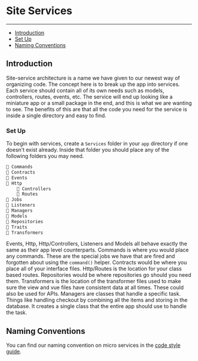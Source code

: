 # Site Services

---

- [Introduction](#introduction)
- [Set Up](#set-up)
- [Naming Conventions](#naming-conventions)
 
<a name="introduction"></a>
## Introduction

Site-service architecture is a name we have given to our newest way of organizing code.  The concept here is to break up 
the app into services.  Each service should contain all of its own needs such as models, controllers, routes, events, 
etc.  The service will end up looking like a miniature app or a small package in the end, and this is what we are wanting 
to see.  The benefits of this are that all the code you need for the service is inside a single directory and easy to 
find.

<a name="set-up"></a>
### Set Up

To begin with services, create a `Services` folder in your `app` directory if one doesn't exist already.  Inside that folder 
you should place any of the following folders you may need.

```bash
📁 Commands
📁 Contracts
📁 Events
📁 Http
    📁 Controllers
    📁 Routes
📁 Jobs
📁 Listeners
📁 Managers
📁 Models
📁 Repositories
📁 Traits
📁 Transformers
```

Events, Http, Http/Controllers, Listeners and Models all behave exactly the same as their app level counterparts.  Commands 
is where you would place any commands.  These are the special jobs we have that are fired and forgotten about using 
the `command()` helper.  Contracts would be where you place all of your interface files.  Http/Routes is the location for 
your class based routes.  Repositories would be where repositories go should you need them.  Transformers is the location 
of the transformer files used to make sure the view and vue files have consistent data at all times.  These could also be 
used for APIs.  Managers are classes that handle a specific task.  Things like handling checkout by combining all the items 
and storing in the database.  It creates a single class that the entire app should use to handle the task.

<a name="naming-conventions"></a>
## Naming Conventions

You can find our naming convention on micro services in the [code style guide](/docs/{{version}}/basics/code-style#services).
